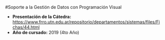 #Soporte a la Gestión de Datos con Programación Visual
- **Presentación de la Cátedra:** https://www.frro.utn.edu.ar/repositorio/departamentos/sistemas/files/Fichas/44.html
- **Año de cursado:** 2019 (4to Año)
